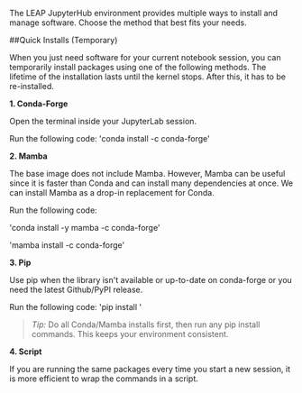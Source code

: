 The LEAP JupyterHub environment provides multiple ways to install and manage software. Choose the method that best fits your needs.

##Quick Installs (Temporary)

When you just need software for your current notebook session, you can temporarily install packages using one of the following methods. The lifetime of the installation lasts until the kernel stops. After this, it has to be re-installed.

**1. Conda-Forge**

Open the terminal inside your JupyterLab session. 

Run the following code: 'conda install <package> -c conda-forge'

**2. Mamba**

The base image does not include Mamba. However, Mamba can be useful since it is faster than Conda and can install many dependencies at once. We can install Mamba as a drop-in replacement for Conda.

Run the following code:

'conda install -y mamba -c conda-forge'

'mamba install <package-name> -c conda-forge'

**3. Pip**

Use pip when the library isn't available or up-to-date on conda-forge or you need the latest Github/PyPI release. 

Run the following code: 'pip install <package-name>'
> *Tip:* Do all Conda/Mamba installs first, then run any pip install commands. This keeps your environment consistent. 

**4. Script**

If you are running the same packages every time you start a new session, it is more efficient to wrap the commands in a script. 







